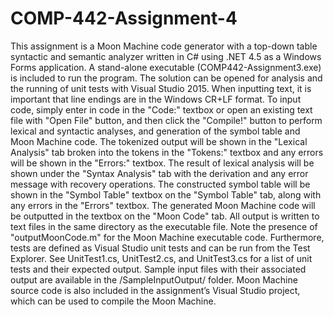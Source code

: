# COMP-442-Assignment-4
This assignment is a Moon Machine code generator with a top-down table syntactic and semantic analyzer written in C# using .NET 4.5 as a Windows Forms application. A stand-alone executable (COMP442-Assignment3.exe) is included to run the program. The solution can be opened for analysis and the running of unit tests with Visual Studio 2015. When inputting text, it is important that line endings are in the Windows CR+LF format. To input code, simply enter in code in the "Code:" textbox or open an existing text file with "Open File" button, and then click the "Compile!" button to perform lexical and syntactic analyses, and generation of the symbol table and Moon Machine code. The tokenized output will be shown in the "Lexical Analysis" tab broken into the tokens in the "Tokens:" textbox and any errors will be shown in the "Errors:" textbox. The result of lexical analysis will be shown under the "Syntax Analysis" tab with the derivation and any error message with recovery operations. The constructed symbol table will be shown in the "Symbol Table" textbox on the "Symbol Table" tab, along with any errors in the "Errors" textbox. The generated Moon Machine code will be outputted in the textbox on the "Moon Code" tab. All output is written to text files in the same directory as the executable file. Note the presence of "outputMoonCode.m" for the Moon Machine executable code. Furthermore, tests are defined as Visual Studio unit tests and can be run from the Test Explorer. See UnitTest1.cs, UnitTest2.cs, and UnitTest3.cs for a list of unit tests and their expected output. Sample input files with their associated output are available in the /SampleInputOutput/ folder. Moon Machine source code is also included in the assignment’s Visual Studio project, which can be used to compile the Moon Machine.